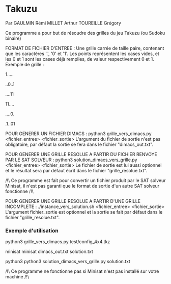 # Takuzu

Par GAULMIN    Rémi
    MILLET     Arthur
    TOUREILLE  Grégory

Ce programme a pour but de résoudre des grilles du jeu Takuzu (ou Sudoku binaire)

FORMAT DE FICHIER D'ENTREE :
Une grille carrée de taille paire, contenant que les caractères '.', '0' et '1'.
Les points représentent les cases vides, et les 0 et 1 sont les cases déjà remplies,
de valeur respectivement 0 et 1.
Exemple de grille :

  1.....

  ..0..1

  ....11

  11....

  ....0.

  .1..01


POUR GENERER UN FICHIER DIMACS :
python3 grille_vers_dimacs.py <fichier_entree> <fichier_sortie>
L'argument du fichier de sortie n'est pas obligatoire, par défaut la sortie se fera
dans le fichier "dimacs_out.txt".

POUR GENERER UNE GRILLE RESOLUE A PARTIR DU FICHIER RENVOYE PAR LE SAT SOLVEUR :
python3 solution_dimacs_vers_grille.py <fichier_entree> <fichier_sortie>
Le fichier de sortie est lui aussi optionnel et le résultat sera par défaut écrit
dans le fichier "grille_resolue.txt".

/!\ Ce programme est fait pour convertir un fichier produit par le SAT solveur
Minisat, il n'est pas garanti que le format de sortie d'un autre SAT solveur
fonctionne /!\

POUR GENERER UNE GRILLE RESOLUE A PARTIR D'UNE GRILLE INCOMPLETE :
./instance_vers_solution.sh <fichier_entree> <fichier_sortie>
L'argument fichier_sortie est optionnel et la sortie se fait par défaut dans le
fichier "grille_resolue.txt".

### Exemple d'utilisation

python3 grille_vers_dimacs.py test/config_4x4.tkz

minisat minisat dimacs_out.txt solution.txt

python3 python3 solution_dimacs_vers_grille.py solution.txt


/!\ Ce programme ne fonctionne pas si Minisat n'est pas installé sur votre machine /!\
